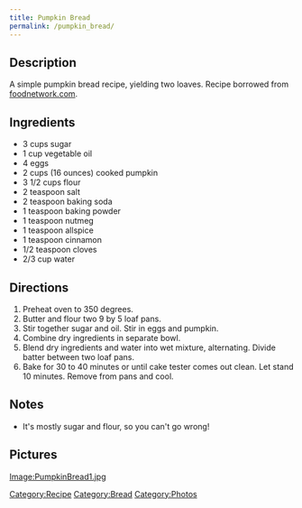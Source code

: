 ```yaml
---
title: Pumpkin Bread
permalink: /pumpkin_bread/
---
```


Description
-----------

A simple pumpkin bread recipe, yielding two loaves. Recipe borrowed from [foodnetwork.com](http://www.foodnetwork.com/recipes/pumpkin-bread-recipe/index.html).

Ingredients
-----------

-   3 cups sugar
-   1 cup vegetable oil
-   4 eggs
-   2 cups (16 ounces) cooked pumpkin
-   3 1/2 cups flour
-   2 teaspoon salt
-   2 teaspoon baking soda
-   1 teaspoon baking powder
-   1 teaspoon nutmeg
-   1 teaspoon allspice
-   1 teaspoon cinnamon
-   1/2 teaspoon cloves
-   2/3 cup water

Directions
----------

1.  Preheat oven to 350 degrees.
2.  Butter and flour two 9 by 5 loaf pans.
3.  Stir together sugar and oil. Stir in eggs and pumpkin.
4.  Combine dry ingredients in separate bowl.
5.  Blend dry ingredients and water into wet mixture, alternating. Divide batter between two loaf pans.
6.  Bake for 30 to 40 minutes or until cake tester comes out clean. Let stand 10 minutes. Remove from pans and cool.

Notes
-----

-   It's mostly sugar and flour, so you can't go wrong!

Pictures
--------

[Image:PumpkinBread1.jpg](/Image:PumpkinBread1.jpg "wikilink")

[Category:Recipe](/Category:Recipe "wikilink") [Category:Bread](/Category:Bread "wikilink") [Category:Photos](/Category:Photos "wikilink")